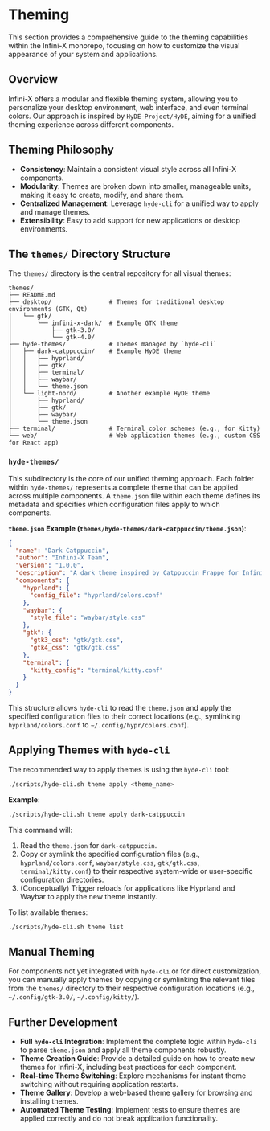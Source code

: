 
# Theming

This section provides a comprehensive guide to the theming capabilities within the Infini-X monorepo, focusing on how to customize the visual appearance of your system and applications.

## Overview

Infini-X offers a modular and flexible theming system, allowing you to personalize your desktop environment, web interface, and even terminal colors. Our approach is inspired by `HyDE-Project/HyDE`, aiming for a unified theming experience across different components.

## Theming Philosophy

-   **Consistency**: Maintain a consistent visual style across all Infini-X components.
-   **Modularity**: Themes are broken down into smaller, manageable units, making it easy to create, modify, and share them.
-   **Centralized Management**: Leverage `hyde-cli` for a unified way to apply and manage themes.
-   **Extensibility**: Easy to add support for new applications or desktop environments.

## The `themes/` Directory Structure

The `themes/` directory is the central repository for all visual themes:

```
themes/
├── README.md
├── desktop/                # Themes for traditional desktop environments (GTK, Qt)
│   └── gtk/
│       └── infini-x-dark/  # Example GTK theme
│           ├── gtk-3.0/
│           └── gtk-4.0/
├── hyde-themes/            # Themes managed by `hyde-cli`
│   ├── dark-catppuccin/    # Example HyDE theme
│   │   ├── hyprland/
│   │   ├── gtk/
│   │   ├── terminal/
│   │   ├── waybar/
│   │   └── theme.json
│   └── light-nord/         # Another example HyDE theme
│       ├── hyprland/
│       ├── gtk/
│       ├── waybar/
│       └── theme.json
├── terminal/               # Terminal color schemes (e.g., for Kitty)
└── web/                    # Web application themes (e.g., custom CSS for React app)
```

### `hyde-themes/`

This subdirectory is the core of our unified theming approach. Each folder within `hyde-themes/` represents a complete theme that can be applied across multiple components. A `theme.json` file within each theme defines its metadata and specifies which configuration files apply to which components.

**`theme.json` Example (`themes/hyde-themes/dark-catppuccin/theme.json`)**:

```json
{
  "name": "Dark Catppuccin",
  "author": "Infini-X Team",
  "version": "1.0.0",
  "description": "A dark theme inspired by Catppuccin Frappe for Infini-X components.",
  "components": {
    "hyprland": {
      "config_file": "hyprland/colors.conf"
    },
    "waybar": {
      "style_file": "waybar/style.css"
    },
    "gtk": {
      "gtk3_css": "gtk/gtk.css",
      "gtk4_css": "gtk/gtk.css"
    },
    "terminal": {
      "kitty_config": "terminal/kitty.conf"
    }
  }
}
```

This structure allows `hyde-cli` to read the `theme.json` and apply the specified configuration files to their correct locations (e.g., symlinking `hyprland/colors.conf` to `~/.config/hypr/colors.conf`).

## Applying Themes with `hyde-cli`

The recommended way to apply themes is using the `hyde-cli` tool:

```bash
./scripts/hyde-cli.sh theme apply <theme_name>
```

**Example**:

```bash
./scripts/hyde-cli.sh theme apply dark-catppuccin
```

This command will:
1.  Read the `theme.json` for `dark-catppuccin`.
2.  Copy or symlink the specified configuration files (e.g., `hyprland/colors.conf`, `waybar/style.css`, `gtk/gtk.css`, `terminal/kitty.conf`) to their respective system-wide or user-specific configuration directories.
3.  (Conceptually) Trigger reloads for applications like Hyprland and Waybar to apply the new theme instantly.

To list available themes:

```bash
./scripts/hyde-cli.sh theme list
```

## Manual Theming

For components not yet integrated with `hyde-cli` or for direct customization, you can manually apply themes by copying or symlinking the relevant files from the `themes/` directory to their respective configuration locations (e.g., `~/.config/gtk-3.0/`, `~/.config/kitty/`).

## Further Development

-   **Full `hyde-cli` Integration**: Implement the complete logic within `hyde-cli` to parse `theme.json` and apply all theme components robustly.
-   **Theme Creation Guide**: Provide a detailed guide on how to create new themes for Infini-X, including best practices for each component.
-   **Real-time Theme Switching**: Explore mechanisms for instant theme switching without requiring application restarts.
-   **Theme Gallery**: Develop a web-based theme gallery for browsing and installing themes.
-   **Automated Theme Testing**: Implement tests to ensure themes are applied correctly and do not break application functionality.
